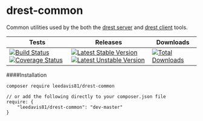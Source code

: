 drest-common
============

Common utilities used by the both the [drest server](https://github.com/leedavis81/drest) and [drest client](https://github.com/leedavis81/drest-client) tools.


| Tests | Releases | Downloads |
| ----- | -------- | ------- |
[![Build Status](https://travis-ci.org/leedavis81/drest-common.png?branch=master)](https://travis-ci.org/leedavis81/drest-common) [![Coverage Status](https://coveralls.io/repos/leedavis81/drest-common/badge.png?branch=master)](https://coveralls.io/r/leedavis81/drest-common?branch=master) | [![Latest Stable Version](https://poser.pugx.org/leedavis81/drest-common/v/stable.png)](https://packagist.org/packages/leedavis81/drest-common) [![Latest Unstable Version](https://poser.pugx.org/leedavis81/drest-common/v/unstable.png)](https://packagist.org/packages/leedavis81/drest-common) | [![Total Downloads](https://poser.pugx.org/leedavis81/drest-common/downloads.png)](https://packagist.org/packages/leedavis81/drest-common)|

####Installation

```
composer require leedavis81/drest-common

// or add the following directly to your composer.json file
require: {
    "leedavis81/drest-common": "dev-master"
}
```